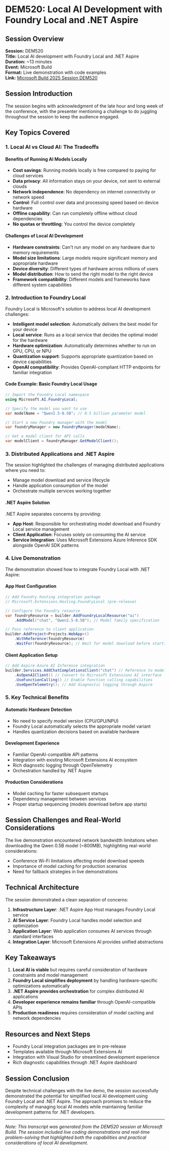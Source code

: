 # DEM520: Local AI Development with Foundry Local and .NET Aspire

## Session Overview

**Session:** DEM520  
**Title:** Local AI development with Foundry Local and .NET Aspire  
**Duration:** ~13 minutes  
**Event:** Microsoft Build  
**Format:** Live demonstration with code examples  
**Link:** [Microsoft Build 2025 Session DEM520](https://mybuild.microsoft.com/sessions/DEM520)

## Session Introduction

The session begins with acknowledgment of the late hour and long week of the conference, with the presenter mentioning a challenge to do juggling throughout the session to keep the audience engaged.

## Key Topics Covered

### 1. Local AI vs Cloud AI: The Tradeoffs

#### Benefits of Running AI Models Locally

- **Cost savings**: Running models locally is free compared to paying for cloud services
- **Data privacy**: All information stays on your device, not sent to external clouds
- **Network independence**: No dependency on internet connectivity or network speed
- **Control**: Full control over data and processing speed based on device hardware
- **Offline capability**: Can run completely offline without cloud dependencies
- **No quotas or throttling**: You control the device completely

#### Challenges of Local AI Development

- **Hardware constraints**: Can't run any model on any hardware due to memory requirements
- **Model size limitations**: Large models require significant memory and appropriate hardware
- **Device diversity**: Different types of hardware across millions of users
- **Model distribution**: How to send the right model to the right device
- **Framework compatibility**: Different models and frameworks have different system capabilities

### 2. Introduction to Foundry Local

Foundry Local is Microsoft's solution to address local AI development challenges:

- **Intelligent model selection**: Automatically delivers the best model for your device
- **Local service**: Runs as a local service that decides the optimal model for the hardware
- **Hardware optimization**: Automatically determines whether to run on GPU, CPU, or NPU
- **Quantization support**: Supports appropriate quantization based on device capabilities
- **OpenAI compatibility**: Provides OpenAI-compliant HTTP endpoints for familiar integration

#### Code Example: Basic Foundry Local Usage

```csharp
// Import the Foundry Local namespace
using Microsoft.AI.FoundryLocal;

// Specify the model you want to use
var modelName = "Qwen2.5-0.5B"; // 0.5 billion parameter model

// Start a new Foundry manager with the model
var foundryManager = new FoundryManager(modelName);

// Get a model client for API calls
var modelClient = foundryManager.GetModelClient();
```

### 3. Distributed Applications and .NET Aspire

The session highlighted the challenges of managing distributed applications where you need to:

- Manage model download and service lifecycle
- Handle application consumption of the model
- Orchestrate multiple services working together

#### .NET Aspire Solution

.NET Aspire separates concerns by providing:

- **App Host**: Responsible for orchestrating model download and Foundry Local service management
- **Client Application**: Focuses solely on consuming the AI service
- **Service Integration**: Uses Microsoft Extensions Azure Inference SDK alongside OpenAI SDK patterns

### 4. Live Demonstration

The demonstration showed how to integrate Foundry Local with .NET Aspire:

#### App Host Configuration

```csharp
// Add Foundry hosting integration package
// Microsoft.Extensions.Hosting.FoundryLocal (pre-release)

// Configure the Foundry resource
var foundryResource = builder.AddFoundryLocalResource("ai")
    .AddModel("chat", "Qwen2.5-0.5B"); // Model family specification

// Pass reference to client application
builder.AddProject<Projects.WebApp>()
    .WithReference(foundryResource)
    .WaitFor(foundryResource); // Wait for model download before starting
```

#### Client Application Setup

```csharp
// Add Aspire Azure AI Inference integration
builder.Services.AddChatCompletionsClient("chat") // Reference to model defined in app host
    .AsOpenAIClient() // Convert to Microsoft Extensions AI interface
    .UseFunctionCalling() // Enable function calling capabilities
    .UseOpenTelemetry(); // Add diagnostic logging through Aspire
```

### 5. Key Technical Benefits

#### Automatic Hardware Detection

- No need to specify model version (CPU/GPU/NPU)
- Foundry Local automatically selects the appropriate model variant
- Handles quantization decisions based on available hardware

#### Development Experience

- Familiar OpenAI-compatible API patterns
- Integration with existing Microsoft Extensions AI ecosystem
- Rich diagnostic logging through OpenTelemetry
- Orchestration handled by .NET Aspire

#### Production Considerations

- Model caching for faster subsequent startups
- Dependency management between services
- Proper startup sequencing (models download before app starts)

## Session Challenges and Real-World Considerations

The live demonstration encountered network bandwidth limitations when downloading the Qwen 0.5B model (~800MB), highlighting real-world considerations:

- Conference Wi-Fi limitations affecting model download speeds
- Importance of model caching for production scenarios
- Need for fallback strategies in live demonstrations

## Technical Architecture

The session demonstrated a clean separation of concerns:

1. **Infrastructure Layer**: .NET Aspire App Host manages Foundry Local service
2. **AI Service Layer**: Foundry Local handles model selection and optimization
3. **Application Layer**: Web application consumes AI services through standard interfaces
4. **Integration Layer**: Microsoft Extensions AI provides unified abstractions

## Key Takeaways

1. **Local AI is viable** but requires careful consideration of hardware constraints and model management
2. **Foundry Local simplifies deployment** by handling hardware-specific optimizations automatically
3. **.NET Aspire provides orchestration** for complex distributed AI applications
4. **Developer experience remains familiar** through OpenAI-compatible APIs
5. **Production readiness** requires consideration of model caching and network dependencies

## Resources and Next Steps

- Foundry Local integration packages are in pre-release
- Templates available through Microsoft Extensions AI
- Integration with Visual Studio for streamlined development experience
- Rich diagnostic capabilities through .NET Aspire dashboard

## Session Conclusion

Despite technical challenges with the live demo, the session successfully demonstrated the potential for simplified local AI development using Foundry Local and .NET Aspire. The approach promises to reduce the complexity of managing local AI models while maintaining familiar development patterns for .NET developers.

---

*Note: This transcript was generated from the DEM520 session at Microsoft Build. The session included live coding demonstrations and real-time problem-solving that highlighted both the capabilities and practical considerations of local AI development.*
